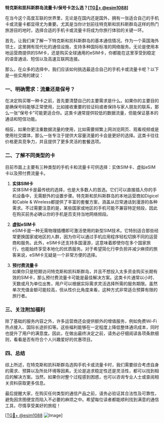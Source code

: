 **特克斯和凯科斯群岛流量卡/保号卡怎么选？[[TG💪+ @esim1088](https://t.me/s/esim1088)]**

在当今这个高度互联的世界里，无论是在国内还是国外，拥有一张适合自己的手机卡或流量卡都显得尤为重要。尤其是当你计划前往特克斯和凯科斯群岛这样的热门旅游目的地时，选择合适的手机卡或流量卡将成为你旅行体验的关键一环。

首先，让我们来了解一下特克斯和凯科斯群岛的基本通信情况。作为一个英国海外领土，这里拥有现代化的通信设施，支持多种国际标准的网络服务。无论是使用本地运营商提供的SIM卡，还是购买全球通用的eSIM卡，你都能在这里享受到稳定的语音通话、短信以及高速互联网连接。

那么，在众多的选择中，我们应该如何挑选最适合自己的手机卡或流量卡呢？以下是一些实用的建议：

### 一、明确需求：流量还是保号？

在决定购买哪一种卡之前，首先要清楚自己的主要需求是什么。如果你的主要目的是确保号码能够正常使用，比如接收重要的验证码或者保持与家人朋友的联系，那么一张“保号卡”可能更适合你。这类卡通常提供较低的数据流量，但能保证基本的通话和短信功能。

相反，如果你更注重数据流量的使用，比如需要频繁上网浏览网页、观看视频或是使用社交媒体，那么一张专注于提供大容量流量的卡会是更好的选择。这类卡往往价格更具竞争力，并且提供了更多灵活的套餐选项。

### 二、了解不同类型的卡

目前市面上主要有三种类型的手机卡和流量卡可供选择：实体SIM卡、虚拟eSIM卡以及预付费流量卡。

1. **实体SIM卡**  
   实体SIM卡是最传统的选择，也是大多数人的首选。它们可以直接插入你的手机设备中，无需额外的设置步骤。特克斯和凯科斯群岛的本地运营商如Digicel和Cable & Wireless都提供了丰富的套餐方案，涵盖从日常通话到漫游的各种需求。不过需要注意的是，某些国家或地区的手机可能不兼容特定频段，因此在购买前务必确认你的手机是否支持当地网络频段。

2. **虚拟eSIM卡**  
   eSIM卡是一种无需物理插槽即可激活使用的新型SIM技术。它特别适合那些经常更换国家或地区的人群，因为你可以通过手机应用程序轻松切换不同的运营商和服务。此外，eSIM卡还支持多国漫游，这意味着即使你在多个国家旅行，也能始终享受本地化的优质服务。对于希望简化行李负担并减少麻烦的旅客来说，eSIM卡无疑是一个非常方便的选择。

3. **预付费流量卡**  
   如果你只是短期访问特克斯和凯科斯群岛，并且不想投入太多资金购买长期有效的SIM卡，那么预付费流量卡可能是最佳解决方案。这类卡片通常以小时、天数或月为单位出售，用户可以根据实际需求灵活选择所需的服务期限。虽然单次充值金额可能较高，但从性价比角度来看，这种方式非常适合预算有限的旅行者。

### 三、关注附加福利

除了基础的服务内容之外，许多运营商还会提供额外的增值服务，例如免费Wi-Fi热点接入、国际长途折扣等。这些福利能够在一定程度上降低整体通讯成本，同时也提升了用户的满意度。因此，在做出最终决定之前，请务必仔细阅读各项条款细则，看看是否有符合个人兴趣爱好的优惠项目。

### 四、总结

综上所述，在特克斯和凯科斯群岛选购手机卡或流量卡时，我们需要综合考虑自身的需求、预算以及所处环境等因素。无论是追求稳定性还是灵活性，都可以找到相应的解决方案。当然，如果你对整个过程感到困惑，也可以咨询专业人士或查阅相关资料获取更多信息。

最后提醒大家，在购买任何类型的通信产品之前，请务必验证其合法性及可靠性，避免因贪图便宜而陷入不必要的麻烦之中。希望每位读者都能顺利找到满意的通信工具，尽情享受美好的旅程！

[[TG💪+ @esim1088](https://t.me/s/esim1088) ![Image](https://i.postimg.cc/4NQfJmqS/Snipaste-2025-05-13-00-14-12.png)]